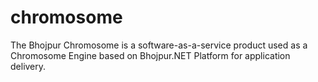 # chromosome
The Bhojpur Chromosome is a software-as-a-service product used as a Chromosome Engine based on Bhojpur.NET Platform for application delivery.
